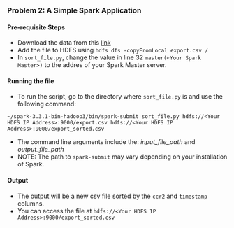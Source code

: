 ### Problem 2: A Simple Spark Application

#### Pre-requisite Steps

- Download the data from this [link](https://tddg.github.io/ds5110-spring23/assets/export.csv)
- Add the file to HDFS using `hdfs dfs -copyFromLocal export.csv /`
- In `sort_file.py`, change the value in line 32 `master(<Your Spark Master>)` to the addres of your Spark Master server.

#### Running the file
- To run the script, go to the directory where `sort_file.py` is and use the following command:

`~/spark-3.3.1-bin-hadoop3/bin/spark-submit sort_file.py hdfs://<Your HDFS IP Address>:9000/export.csv hdfs://<Your HDFS IP Address>:9000/export_sorted.csv`

- The command line arguments include the: *input_file_path* and *output_file_path*
- NOTE: The path to `spark-submit` may vary depending on your installation of Spark.

#### Output
- The output will be a new csv file sorted by the `ccr2` and `timestamp` columns.
- You can access the file at `hdfs://<Your HDFS IP Address>:9000/export_sorted.csv`